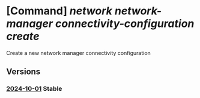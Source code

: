# [Command] _network network-manager connectivity-configuration create_

Create a new network manager connectivity configuration

## Versions

### [2024-10-01](/Resources/mgmt-plane/L3N1YnNjcmlwdGlvbnMve30vcmVzb3VyY2Vncm91cHMve30vcHJvdmlkZXJzL21pY3Jvc29mdC5uZXR3b3JrL25ldHdvcmttYW5hZ2Vycy97fS9jb25uZWN0aXZpdHljb25maWd1cmF0aW9ucy97fQ==/2024-10-01.xml) **Stable**

<!-- mgmt-plane /subscriptions/{}/resourcegroups/{}/providers/microsoft.network/networkmanagers/{}/connectivityconfigurations/{} 2024-10-01 -->
